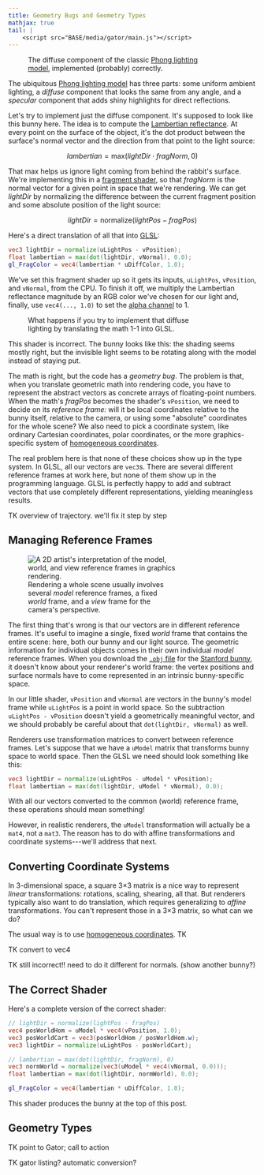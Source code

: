 ```yaml
---
title: Geometry Bugs and Geometry Types
mathjax: true
tail: |
    <script src="BASE/media/gator/main.js"></script>
---
```

<figure style="width: 350px">
  <canvas width="350" height="350" id="diffuse-correct"></canvas>
  <figcaption>The diffuse component of the classic <a href="https://en.wikipedia.org/wiki/Phong_reflection_model">Phong lighting model</a>, implemented (probably) correctly.</figcaption>
</figure>

The ubiquitous [Phong lighting model][phong] has three parts:
some uniform ambient lighting,
a *diffuse* component that looks the same from any angle,
and a *specular* component that adds shiny highlights for direct reflections.

Let's try to implement just the diffuse component.
It's supposed to look like this bunny here.
The idea is to compute the [Lambertian reflectance][lambertian].
At every point on the surface of the object, it's the dot product between the surface's normal vector and the direction from that point to the light source:

$$\mathit{lambertian} = \mathsf{max}(\mathit{lightDir}\cdot\mathit{fragNorm}, 0)$$

That $\mathsf{max}$ helps us ignore light coming from behind the rabbit's surface.
We're implementing this in a [fragment shader][frag], so that
$\mathit{fragNorm}$ is the normal vector for a given point in space that we're rendering.
We can get $\mathit{lightDir}$ by normalizing the difference between the current fragment position and some absolute position of the light source:

$$\mathit{lightDir} = \mathsf{normalize}(\mathit{lightPos} - \mathit{fragPos})$$

Here's a direct translation of all that into [GLSL][]:

```glsl
vec3 lightDir = normalize(uLightPos - vPosition);
float lambertian = max(dot(lightDir, vNormal), 0.0);
gl_FragColor = vec4(lambertian * uDiffColor, 1.0);
```

We've set this fragment shader up so it gets its inputs, `uLightPos`, `vPosition`, and `vNormal`, from the CPU.
To finish it off, we multiply the Lambertian reflectance magnitude by an RGB color we've chosen for our light and, finally, use `vec4(..., 1.0)` to set the [alpha channel][alpha] to 1.

<figure style="width: 350px">
  <canvas width="350" height="350" id="diffuse-naive"></canvas>
  <figcaption>What happens if you try to implement that diffuse lighting by translating the math 1-1 into GLSL.</figcaption>
</figure>

This shader is incorrect.
The bunny looks like this: the shading seems mostly right, but the invisible light seems to be rotating along with the model instead of staying put.

The math is right, but the code has a *geometry bug*.
The problem is that, when you translate geometric math into rendering code, you have to represent the abstract vectors as concrete arrays of floating-point numbers.
When the math's $\mathit{fragPos}$ becomes the shader's `vPosition`, we need to decide on its *reference frame:*
will it be local coordinates relative to the bunny itself,
relative to the camera,
or using some "absolute" coordinates for the whole scene?
We also need to pick a coordinate system, like
ordinary Cartesian coordinates, polar coordinates, or the more graphics-specific system of [homogeneous coordinates][hom].

The real problem here is that none of these choices show up in the type system.
In GLSL, all our vectors are `vec3`s.
There are several different reference frames at work here, but none of them show up in the programming language.
GLSL is perfectly happy to add and subtract vectors that use completely different representations, yielding meaningless results.

TK overview of trajectory. we'll fix it step by step

## Managing Reference Frames

<figure style="max-width: 300px">
  <img src="{{site.base}}/media/gator/spaces.svg"
    alt="A 2D artist's interpretation of the model, world, and view reference frames in graphics rendering.">
  <figcaption>Rendering a whole scene usually involves several <em>model</em> reference frames, a fixed <em>world</em> frame, and a <em>view</em> frame for the camera's perspective.</figcaption>
</figure>

The first thing that's wrong is that our vectors are in different reference frames.
It's useful to imagine a single, fixed *world* frame that contains the entire scene:
here, both our bunny and our light source.
The geometric information for individual objects comes in their own individual *model* reference frames.
When you download the [`.obj` file][obj] for the [Stanford bunny][bunny], it doesn't know about your renderer's world frame:
the vertex positions and surface normals have to come represented in an intrinsic bunny-specific space.

In our little shader, `vPosition` and `vNormal` are vectors in the bunny's model frame while `uLightPos` is a point in world space.
So the subtraction `uLightPos - vPosition` doesn't yield a geometrically meaningful vector,
and we should probably be careful about that `dot(lightDir, vNormal)` as well.

Renderers use transformation matrices to convert between reference frames.
Let's suppose that we have a `uModel` matrix that transforms bunny space to world space.
Then the GLSL we need should look something like this:

```glsl
vec3 lightDir = normalize(uLightPos - uModel * vPosition);
float lambertian = max(dot(lightDir, uModel * vNormal), 0.0);
```

With all our vectors converted to the common (world) reference frame, these operations should mean something!

However, in realistic renderers, the `uModel` transformation will actually be a `mat4`, not a `mat3`.
The reason has to do with affine transformations and coordinate systems---we'll address that next.

[obj]: https://en.wikipedia.org/wiki/Wavefront_.obj_file
[bunny]: https://faculty.cc.gatech.edu/~turk/bunny/bunny.html

## Converting Coordinate Systems

In 3-dimensional space, a square 3&times;3 matrix is a nice way to represent *linear* transformations:
rotations, scaling, shearing, all that.
But renderers typically also want to do translation, which requires generalizing to *affine* transformations.
You can't represent those in a 3&times;3 matrix, so what can we do?

The usual way is to use [homogeneous coordinates][hom].
TK

TK convert to vec4

TK still incorrect!! need to do it different for normals. (show another bunny?)

## The Correct Shader

Here's a complete version of the correct shader:

```glsl
// lightDir = normalize(lightPos - fragPos)
vec4 posWorldHom = uModel * vec4(vPosition, 1.0);
vec3 posWorldCart = vec3(posWorldHom / posWorldHom.w);
vec3 lightDir = normalize(uLightPos - posWorldCart);

// lambertian = max(dot(lightDir, fragNorm), 0)
vec3 normWorld = normalize(vec3(uModel * vec4(vNormal, 0.0)));
float lambertian = max(dot(lightDir, normWorld), 0.0);

gl_FragColor = vec4(lambertian * uDiffColor, 1.0);
```

This shader produces the bunny at the top of this post.

## Geometry Types

TK point to Gator; call to action

TK gator listing? automatic conversion?

[phong]: https://en.wikipedia.org/wiki/Phong_reflection_model
[lambertian]: https://en.wikipedia.org/wiki/Lambertian_reflectance
[frag]: https://www.khronos.org/opengl/wiki/Fragment_Shader
[alpha]: https://en.wikipedia.org/wiki/Alpha_compositing
[glsl]: https://developer.mozilla.org/en-US/docs/Games/Techniques/3D_on_the_web/GLSL_Shaders
[hom]: https://en.wikipedia.org/wiki/Homogeneous_coordinates
